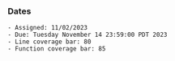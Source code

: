 ### Dates

    - Assigned: 11/02/2023
    - Due: Tuesday November 14 23:59:00 PDT 2023
    - Line coverage bar: 80
    - Function coverage bar: 85
